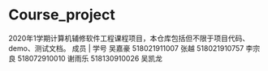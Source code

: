 # Course_project
2020年1学期计算机辅修软件工程课程项目，本仓库包括但不限于项目代码、demo、测试文档。
成员 | 学号
吴嘉豪 518021911007
张越 518021910757
李宗良 518072910010
谢雨乐 518130910026
吴凯龙 

